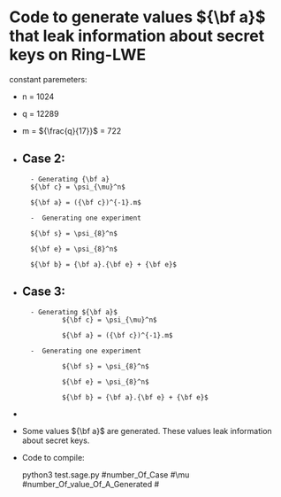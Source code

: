 
# Code to generate values ${\bf a}$ that leak information about secret keys on Ring-LWE
constant paremeters: 
- n = 1024
- q = 12289 
- m = ${\frac{q}{17}}$ = 722

- ## Case 2:  
        - Generating {\bf a}   
        ${\bf c} = \psi_{\mu}^n$ 

        ${\bf a} = ({\bf c})^{-1}.m$ 

        -  Generating one experiment

        ${\bf s} = \psi_{8}^n$ 

        ${\bf e} = \psi_{8}^n$

        ${\bf b} = {\bf a}.{\bf e} + {\bf e}$

- ## Case 3:  
        - Generating ${\bf a}$   
                ${\bf c} = \psi_{\mu}^n$ 
    
                ${\bf a} = ({\bf c})^{-1}.m$ 
                
        -  Generating one experiment

                ${\bf s} = \psi_{8}^n$ 

                ${\bf e} = \psi_{8}^n$

                ${\bf b} = {\bf a}.{\bf e} + {\bf e}$

              
- 
- Some values ${\bf a}$ are generated. These values leak information about secret keys. 

- Code to compile: 

  python3 test.sage.py #number_Of_Case #\mu #number_Of_value_Of_A_Generated # 
    
